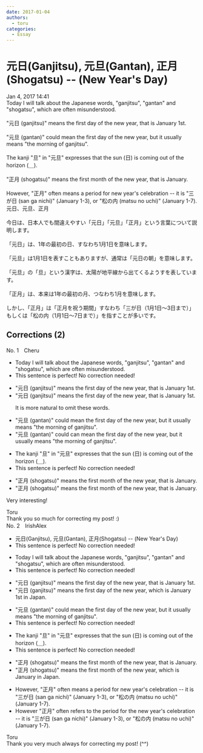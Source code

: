 ```yaml
---
date: 2017-01-04
authors:
  - toru
categories:
  - Essay
---
```


<h1 id="subject_show">元日(Ganjitsu), 元旦(Gantan), 正月(Shogatsu) -- (New Year's Day)</h1>
<div class="date">Jan 4, 2017 14:41</div>
<div id="post"><div id="body_show_ori">
Today I will talk about the Japanese words, "ganjitsu", "gantan" and "shogatsu", which are often misunderstood.<br/><br/>"元日 (ganjitsu)" means the first day of the new year, that is January 1st.<br/><br/>"元旦 (gantan)" could mean the first day of the new year, but it usually means "the morning of ganjitsu".<br/><br/>The kanji "旦" in "元旦" expresses that the sun (日) is coming out of the horizon (＿).<br/><br/>"正月 (shogatsu)" means the first month of the new year, that is January.<br/><br/>However, "正月" often means a period for new year's celebration -- it is "三が日 (san ga nichi)" (January 1-3), or "松の内 (matsu no uchi)" (January 1-7).
</div></div>

<!-- more -->

<div id="post_ja"><div id="body_show_mo">
元日、元旦、正月<br/><br/>今日は、日本人でも間違えやすい「元日」「元旦」「正月」という言葉について説明します。<br/><br/>「元日」は、1年の最初の日、すなわち1月1日を意味します。<br/><br/>「元旦」は1月1日を表すこともありますが、通常は「元日の朝」を意味します。<br/><br/>「元旦」の「旦」という漢字は、太陽が地平線から出てくるようすを表しています。<br/><br/>「正月」は、本来は1年の最初の月、つなわち1月を意味します。<br/><br/>しかし、「正月」は「正月を祝う期間」すなわち「三が日（1月1日～3日まで）」もしくは「松の内（1月1日～7日まで）」を指すことが多いです。
</div></div>

## Corrections (2)
<div id="block"><div class="first_name"> No. 1　<span class="just_name">Cheru</span></div><div id="block2">
<ul class="correction_field">
<li class="incorrect">Today I will talk about the Japanese words, "ganjitsu", "gantan" and "shogatsu", which are often misunderstood.</li>
<li class="corrected perfect">This sentence is perfect! No correction needed!</li>
</ul>
<ul class="correction_field">
<li class="incorrect">"元日 (ganjitsu)" means the first day of the new year, that is January 1st.</li>
<li class="corrected correct">
"元日 (ganjitsu)" means the first day of the new year, <span class="f_blue"><span class="sline">that is</span></span> January 1st.
<p class="correction_comment">It is more natural to omit these words.</p>
</li>
</ul>
<ul class="correction_field">
<li class="incorrect">"元旦 (gantan)" could mean the first day of the new year, but it usually means "the morning of ganjitsu".</li>
<li class="corrected correct">
"元旦 (gantan)" <span class="sline">could</span> <span class="f_red">can</span> mean the first day of the new year, but it usually means "the morning of ganjitsu".
</li>
</ul>
<ul class="correction_field">
<li class="incorrect">The kanji "旦" in "元旦" expresses that the sun (日) is coming out of the horizon (＿).</li>
<li class="corrected perfect">This sentence is perfect! No correction needed!</li>
</ul>
<ul class="correction_field">
<li class="incorrect">"正月 (shogatsu)" means the first month of the new year, that is January.</li>
<li class="corrected correct">
"正月 (shogatsu)" means the first month of the new year, <span class="f_blue"><span class="sline">that is</span></span> January.
</li>
</ul>
<p class="comment_small">
 Very interesting!
</p>

</div><div class="name"><span class="just_name">Toru</span><br>
Thank you so much for correcting my post! :)
</div>
</div>
<div id="block"><div class="first_name"> No. 2　<span class="just_name">IrishAlex</span></div><div id="block2">
<ul class="correction_field">
<li class="incorrect">元日(Ganjitsu), 元旦(Gantan), 正月(Shogatsu) -- (New Year's Day)</li>
<li class="corrected perfect">This sentence is perfect! No correction needed!</li>
</ul>
<ul class="correction_field">
<li class="incorrect">Today I will talk about the Japanese words, "ganjitsu", "gantan" and "shogatsu", which are often misunderstood.</li>
<li class="corrected perfect">This sentence is perfect! No correction needed!</li>
</ul>
<ul class="correction_field">
<li class="incorrect">"元日 (ganjitsu)" means the first day of the new year, that is January 1st.</li>
<li class="corrected correct">
"元日 (ganjitsu)" means the first day of the new year, <span class="f_blue">which </span>is January 1st <span class="f_blue">in Japan</span>.
</li>
</ul>
<ul class="correction_field">
<li class="incorrect">"元旦 (gantan)" could mean the first day of the new year, but it usually means "the morning of ganjitsu".</li>
<li class="corrected perfect">This sentence is perfect! No correction needed!</li>
</ul>
<ul class="correction_field">
<li class="incorrect">The kanji "旦" in "元旦" expresses that the sun (日) is coming out of the horizon (＿).</li>
<li class="corrected perfect">This sentence is perfect! No correction needed!</li>
</ul>
<ul class="correction_field">
<li class="incorrect">"正月 (shogatsu)" means the first month of the new year, that is January.</li>
<li class="corrected correct">
"正月 (shogatsu)" means the first month of the new year, <span class="f_blue">which </span>is January <span class="f_blue">in Japan</span>.
</li>
</ul>
<ul class="correction_field">
<li class="incorrect">However, "正月" often means a period for new year's celebration -- it is "三が日 (san ga nichi)" (January 1-3), or "松の内 (matsu no uchi)" (January 1-7).</li>
<li class="corrected correct">
However "正月" often <span class="f_blue">refers to the </span>period for <span class="f_blue">the </span>new year's celebration -- it is "三が日 (san ga nichi)" (January 1-3), or "松の内 (matsu no uchi)" (January 1-7).
</li>
</ul>
</div><div class="name"><span class="just_name">Toru</span><br>
Thank you very much always for correcting my post! (^^)
</div>
</div>
